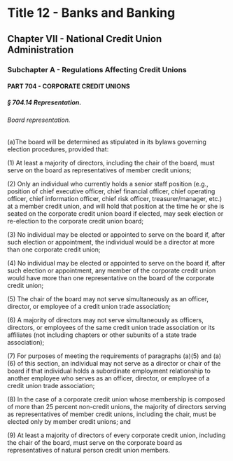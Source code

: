 
# Title 12 - Banks and Banking
## Chapter VII - National Credit Union Administration
### Subchapter A - Regulations Affecting Credit Unions
#### PART 704 - CORPORATE CREDIT UNIONS
##### § 704.14 Representation.
###### Board representation.

(a)The board will be determined as stipulated in its bylaws governing election procedures, provided that:

(1) At least a majority of directors, including the chair of the board, must serve on the board as representatives of member credit unions;

(2) Only an individual who currently holds a senior staff position (e.g., position of chief executive officer, chief financial officer, chief operating officer, chief information officer, chief risk officer, treasurer/manager, etc.) at a member credit union, and will hold that position at the time he or she is seated on the corporate credit union board if elected, may seek election or re-election to the corporate credit union board;

(3) No individual may be elected or appointed to serve on the board if, after such election or appointment, the individual would be a director at more than one corporate credit union;

(4) No individual may be elected or appointed to serve on the board if, after such election or appointment, any member of the corporate credit union would have more than one representative on the board of the corporate credit union;

(5) The chair of the board may not serve simultaneously as an officer, director, or employee of a credit union trade association;

(6) A majority of directors may not serve simultaneously as officers, directors, or employees of the same credit union trade association or its affiliates (not including chapters or other subunits of a state trade association);

(7) For purposes of meeting the requirements of paragraphs (a)(5) and (a)(6) of this section, an individual may not serve as a director or chair of the board if that individual holds a subordinate employment relationship to another employee who serves as an officer, director, or employee of a credit union trade association;

(8) In the case of a corporate credit union whose membership is composed of more than 25 percent non-credit unions, the majority of directors serving as representatives of member credit unions, including the chair, must be elected only by member credit unions; and

(9) At least a majority of directors of every corporate credit union, including the chair of the board, must serve on the corporate board as representatives of natural person credit union members.
